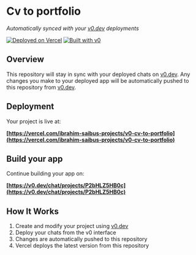 # Cv to portfolio

*Automatically synced with your [v0.dev](https://v0.dev) deployments*

[![Deployed on Vercel](https://img.shields.io/badge/Deployed%20on-Vercel-black?style=for-the-badge&logo=vercel)](https://vercel.com/ibrahim-saibus-projects/v0-cv-to-portfolio)
[![Built with v0](https://img.shields.io/badge/Built%20with-v0.dev-black?style=for-the-badge)](https://v0.dev/chat/projects/P2bHLZ5HB0c)

## Overview

This repository will stay in sync with your deployed chats on [v0.dev](https://v0.dev).
Any changes you make to your deployed app will be automatically pushed to this repository from [v0.dev](https://v0.dev).

## Deployment

Your project is live at:

**[https://vercel.com/ibrahim-saibus-projects/v0-cv-to-portfolio](https://vercel.com/ibrahim-saibus-projects/v0-cv-to-portfolio)**

## Build your app

Continue building your app on:

**[https://v0.dev/chat/projects/P2bHLZ5HB0c](https://v0.dev/chat/projects/P2bHLZ5HB0c)**

## How It Works

1. Create and modify your project using [v0.dev](https://v0.dev)
2. Deploy your chats from the v0 interface
3. Changes are automatically pushed to this repository
4. Vercel deploys the latest version from this repository
